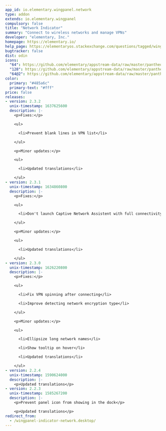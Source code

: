 ```yaml
---
app_id: io.elementary.wingpanel.network
type: addon
extends: io.elementary.wingpanel
compulsory: false
title: "Network Indicator"
summary: "Connect to wireless networks and manage VPNs"
developer: "elementary, Inc."
homepage: https://elementary.io/
help_page: https://elementaryos.stackexchange.com/questions/tagged/wingpanel
bugtracker: false
dist: odin
icons:
  "64": https://github.com/elementary/appstream-data/raw/master/pantheon-data/main/icons/64x64/wingpanel-indicator-network_preferences-system-network.png
  "128": https://github.com/elementary/appstream-data/raw/master/pantheon-data/main/icons/128x128/wingpanel-indicator-network_preferences-system-network.png
  "64@2": https://github.com/elementary/appstream-data/raw/master/pantheon-data/main/icons/64x64@2/wingpanel-indicator-network_preferences-system-network.png
color:
  primary: "#485a6c"
  primary-text: "#fff"
price: false
releases:
- version: 2.3.2
  unix-timestamp: 1637625600
  description: |-
    <p>Fixes:</p>

    <ul>

      <li>Prevent blank lines in VPN list</li>

    </ul>

    <p>Minor updates:</p>

    <ul>

      <li>Updated translations</li>

    </ul>
- version: 2.3.1
  unix-timestamp: 1634860800
  description: |-
    <p>Fixes:</p>

    <ul>

      <li>Don't launch Captive Network Assistent with full connectivity</li>

    </ul>

    <p>Minor updates:</p>

    <ul>

      <li>Updated translations</li>

    </ul>
- version: 2.3.0
  unix-timestamp: 1626220800
  description: |-
    <p>Fixes:</p>

    <ul>

      <li>Fix VPN spinning after connecting</li>

      <li>Improve detecting network encryption type</li>

    </ul>

    <p>Minor updates:</p>

    <ul>

      <li>Ellipsize long network names</li>

      <li>Show tooltip on hover</li>

      <li>Updated translations</li>

    </ul>
- version: 2.2.4
  unix-timestamp: 1590624000
  description: |-
    <p>Updated translations</p>
- version: 2.2.3
  unix-timestamp: 1585267200
  description: |-
    <p>Prevent panel icon from showing in the dock</p>

    <p>Updated translations</p>
redirect_from:
  - /wingpanel-indicator-network.desktop/
---
```


